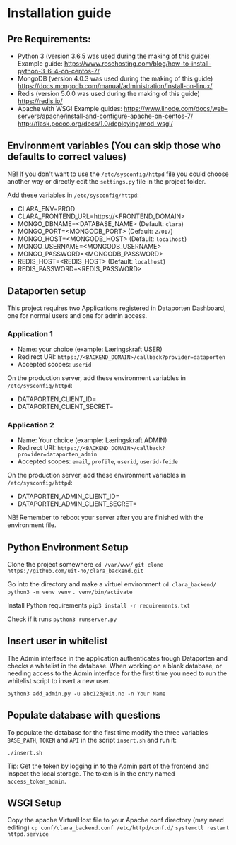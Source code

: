 # Installation guide

## Pre Requirements:

- Python 3  (version 3.6.5 was used during the making of this guide)
  Example guide: https://www.rosehosting.com/blog/how-to-install-python-3-6-4-on-centos-7/
- MongoDB   (version 4.0.3 was used during the making of this guide)
  https://docs.mongodb.com/manual/administration/install-on-linux/
- Redis     (version 5.0.0 was used during the making of this guide)     
  https://redis.io/
- Apache with WSGI
  Example guides: https://www.linode.com/docs/web-servers/apache/install-and-configure-apache-on-centos-7/
                  http://flask.pocoo.org/docs/1.0/deploying/mod_wsgi/

## Environment variables (You can skip those who defaults to correct values)

NB! If you don't want to use the `/etc/sysconfig/httpd` file you could choose another way
or directly edit the `settings.py` file in the project folder.

Add these variables in `/etc/sysconfig/httpd`:
- CLARA_ENV=PROD
- CLARA_FRONTEND_URL=https://<FRONTEND_DOMAIN>
- MONGO_DBNAME=<DATABASE_NAME>                  (Default: `clara`)
- MONGO_PORT=<MONGODB_PORT>                     (Default: `27017`)
- MONGO_HOST=<MONGODB_HOST>                     (Default: `localhost`)
- MONGO_USERNAME=<MONGODB_USERNAME>
- MONGO_PASSWORD=<MONGODB_PASSWORD>
- REDIS_HOST=<REDIS_HOST>                       (Default: `localhost`)
- REDIS_PASSWORD=<REDIS_PASSWORD>

## Dataporten setup

This project requires two Applications registered in Dataporten Dashboard,
one for normal users and one for admin access.

### Application 1

- Name: your choice (example: Læringskraft USER)
- Redirect URI: `https://<BACKEND_DOMAIN>/callback?provider=dataporten`
- Accepted scopes: `userid`

On the production server, add these environment variables in `/etc/sysconfig/httpd`:
- DATAPORTEN_CLIENT_ID=<Client ID>
- DATAPORTEN_CLIENT_SECRET=<Client Secret>

### Application 2

- Name: Your choice (example: Læringskraft ADMIN)
- Redirect URI: `https://<BACKEND_DOMAIN>/callback?provider=dataporten_admin`
- Accepted scopes: `email`, `profile`, `userid`, `userid-feide`

On the production server, add these environment variables in `/etc/sysconfig/httpd`:
- DATAPORTEN_ADMIN_CLIENT_ID=<Client ID>
- DATAPORTEN_ADMIN_CLIENT_SECRET=<Client Secret>

NB! Remember to reboot your server after you are finished with the environment file.

## Python Environment Setup

Clone the project somewhere
`cd /var/www/`
`git clone https://github.com/uit-no/clara_backend.git`

Go into the directory and make a virtuel environment
`cd clara_backend/`
`python3 -m venv venv`
`. venv/bin/activate`

Install Python requirements
`pip3 install -r requirements.txt`

Check if it runs
`python3 runserver.py`

## Insert user in whitelist

The Admin interface in the application authenticates trough Dataporten and checks a
whitelist in the database. When working on a blank database, or needing access to the
Admin interface for the first time you need to run the whitelist script to insert a
new user.

`python3 add_admin.py -u abc123@uit.no -n Your Name`

## Populate database with questions

To populate the database for the first time modify the three variables `BASE_PATH`, `TOKEN` and `API`
in the script `insert.sh` and run it:

`./insert.sh`

Tip: Get the token by logging in to the Admin part of the frontend and inspect the local storage.
The token is in the entry named `access_token_admin`.

## WSGI Setup

Copy the apache VirtualHost file to your Apache conf directory (may need editing)
`cp conf/clara_backend.conf /etc/httpd/conf.d/`
`systemctl restart httpd.service`
